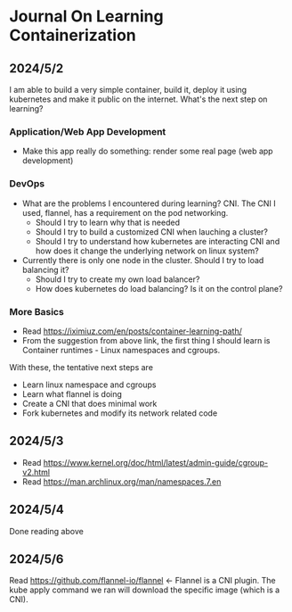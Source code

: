 # Journal On Learning Containerization
## 2024/5/2
I am able to build a very simple container, build it, deploy it using kubernetes and make it public on the internet. What's the next step on learning?
### Application/Web App Development
  - Make this app really do something: render some real page (web app development)
### DevOps
  - What are the problems I encountered during learning? CNI. The CNI I used, flannel, has a requirement on the pod networking. 
    - Should I try to learn why that is needed
    - Should I try to build a customized CNI when lauching a cluster?
    - Should I try to understand how kubernetes are interacting CNI and how does it change the underlying network on linux system?
  - Currently there is only one node in the cluster. Should I try to load balancing it?
    - Should I try to create my own load balancer?
    - How does kubernetes do load balancing? Is it on the control plane?
### More Basics
  - Read https://iximiuz.com/en/posts/container-learning-path/
  - From the suggestion from above link, the first thing I should learn is Container runtimes - Linux namespaces and cgroups.

With these, the tentative next steps are
  - Learn linux namespace and cgroups
  - Learn what flannel is doing
  - Create a CNI that does minimal work
  - Fork kubernetes and modify its network related code

## 2024/5/3
* Read https://www.kernel.org/doc/html/latest/admin-guide/cgroup-v2.html
* Read https://man.archlinux.org/man/namespaces.7.en

## 2024/5/4
Done reading above

## 2024/5/6
Read https://github.com/flannel-io/flannel <- Flannel is a CNI plugin. The kube apply command we ran will download the specific image (which is a CNI).